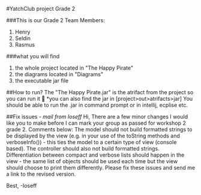 #YatchClub project Grade 2

###This is our Grade 2
Team Members:
1. Henry
2. Seldin
3. Rasmus

###what you will find
1. the whole project located in "The Happy Pirate"
2. the diagrams located in "Diagrams"
3. the executable jar file


##How to run?
The "The Happy Pirate.jar" is the atrifact from the project so you can run it :balloon:
*you can also find the jar in [project>out>atrifacts>jar]
You should be able to run the .jar in command prompt or in intellij, ecplise etc.



##Fix issues - *mail from Ioseff*
Hi,
There are a few minor changes I would like you to make before I can mark your group as passed for workshop 2 grade 2. Comments below:
The model should not build formatted strings to be displayed by the view (e.g. in your use of the toString methods and verboseInfo()) - this ties the model to a certain type of view (console based). The controller should also not build formatted strings. Differentiation between compact and verbose lists should happen in the view - the same list of objects should be used each time but the view should choose to print them differently. Please fix these issues and send me a link to the revised version.

Best,
-Ioseff